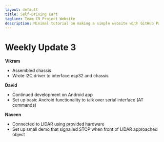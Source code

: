 ```yaml
---
layout: default
title: Self-Driving Cart
tagline: Team C9 Project Website
description: Minimal tutorial on making a simple website with GitHub Pages
---
```


# Weekly Update 3

**Vikram**

+ Assembled chassis
+ Wrote I2C driver to interface esp32 and chassis

**David**

+ Continued development on Android app
+ Set up basic Android functionality to talk over serial interface (AT commands)

**Naveen**

+ Connected to LIDAR using provided hardware
+ Set up small demo that signalled STOP when front of LIDAR approached object
